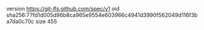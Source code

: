 version https://git-lfs.github.com/spec/v1
oid sha256:77fd1d005d96b8ca965e9554e603966c4941d3990f562049d116f3ba7da0c70c
size 455
